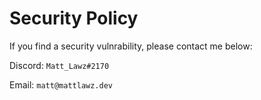 # Security Policy

If you find a security vulnrability, please contact me below:

Discord: `Matt_Lawz#2170`

Email: `matt@mattlawz.dev`
